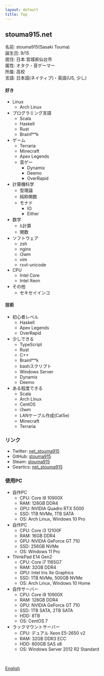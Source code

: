```yaml
---
layout: default
title: Top
---
```


## stouma915.net

名前: stouma915(Sasaki Touma)<br>
誕生日: 9/15<br>
居住: 日本 宮城県仙台市<br>
属性: オタク・音ゲーマー<br>
所属: 高校<br>
言語: 日本語(ネイティブ)・英語(US, 少し)
#### 好き
- Linux
  - Arch Linux
- プログラミング言語
  - Scala
  - Haskell
  - Rust
  - Brainf\*\*k
- ゲーム
  - Terraria
  - Minecraft
  - Apex Legends
  - 音ゲー
    - Dynamix
    - Deemo
    - OverRapid
- 計算機科学
  - 型理論
  - 純粋関数
  - モナド
    - IO
    - Either
- 数学
  - λ計算
  - 関数
- ソフトウェア
  - zsh
  - nginx
  - i3wm
  - vim
  - rxvt-unicode
- CPU
  - Intel Core
  - Intel Xeon
- その他
  - セキセイインコ

#### 技術
- 初心者レベル
  - Haskell
  - Apex Legends
  - OverRapid
- 少しできる
  - TypeScript
  - Rust
  - C++
  - Brainf\*\*k
  - bashスクリプト
  - Windows Server
  - Dynamix
  - Deemo
- ある程度できる
  - Scala
  - Arch Linux
  - CentOS
  - i3wm
  - LANケーブル作成(Cat5e)
  - Minecraft
  - Terraria

### リンク
* Twitter: [net_stouma915](https://twitter.com/net_stouma915)
* GitHub: [stouma915](https://github.com/stouma915)
* Steam: [stouma915](https://steamcommunity.com/profiles/76561199242758778)
* Geartics: [net_stouma915](https://www.geartics.com/net_stouma915)

### 使用PC
- 自作PC
  - CPU: Core i9 10900X
  - RAM: 128GB DDR4
  - GPU: NVIDIA Quadro RTX 5000
  - SSD: 1TB NVMe, 1TB SATA
  - OS: Arch Linux, Windows 10 Pro
- 自作PC
  - CPU: Core i3 12100F
  - RAM: 16GB DDR4
  - GPU: NVIDIA GeForce GT 710
  - SSD: 256GB NVMe
  - OS: Windows 11 Pro
- ThinkPad E14 Gen2
  - CPU: Core i7 1165G7
  - RAM: 32GB DDR4
  - GPU: Intel Iris Xe Graphics
  - SSD: 1TB NVMe, 500GB NVMe
  - OS: Arch Linux, Windows 10 Home
- 自作サーバー
  - CPU: Core i9 10900X
  - RAM: 128GB DDR4
  - GPU: NVIDIA GeForce GT 710
  - SSD: 1TB SATA, 2TB SATA
  - HDD: 8TB
  - OS: CentOS 7
- ラックマウントサーバー
  - CPU: デュアル Xeon E5-2650 v2
  - RAM: 32GB DDR3 ECC
  - HDD: 600GB SAS x8
  - OS: Windows Server 2012 R2 Standard
<br>

[English](english.html)
